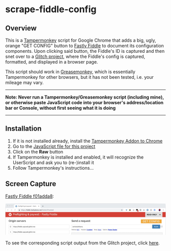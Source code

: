 # scrape-fiddle-config

## Overview
This is a [Tampermonkey](https://tampermonkey.net/) script for Google Chrome that adds a big, ugly, orange "GET CONFIG" button to [Fastly Fiddle](https://fiddle.fastlydemo.net/) to document its configuration components.
Upon clicking said button, the Fiddle's ID is captured and then snet over to a [Glitch project](https://fastly-fiddle-formatter.glitch.me/), where the Fiddle's config is captured, formatted, and displayed in a browser page.

This script should work in [Greasemonkey](https://www.greasespot.net/), which is essentially Tampermonkey for other browsers, but it has not been tested, i.e. your mileage may vary.

---

**Note: Never run a Tampermonkey/Greasemonkey script (including mine), or otherwise paste JavaScript code into your browser's address/location bar or Console, without first seeing what it is doing**

---

## Installation
1. If it is not installed already, install the [Tampermonkey Addon to Chrome](https://chrome.google.com/webstore/detail/tampermonkey/dhdgffkkebhmkfjojejmpbldmpobfkfo?hl=en)
2. Go to the [JavaScript file for this project](https://github.com/minus27/scrape-fiddle-config/blob/master/Add%20Scrape%20Config%20to%20Fiddle.user.js)
3. Click on the **Raw** button
4. If Tampermonkey is installed and enabled, it will recognize the UserScript and ask you to (re-)install it
5. Follow Tampermonkey's instructions...
## Screen Capture
[Fastly Fiddle f01adda8](https://fiddle.fastlydemo.net/fiddle/f01adda8):

![Fiddle Screen Capture](https://raw.githubusercontent.com/minus27/scrape-fiddle-config/master/fiddleScreenCapture.jpg)

To see the corresponding script output from the Glitch project, click [here](https://fastly-fiddle-formatter.glitch.me/?f01adda8).

